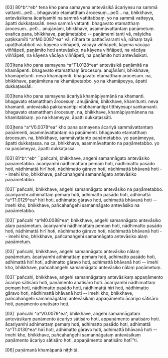 [03] 80^b^.^eb^ tena kho pana samayena antevāsikā ācariyesu na sammā vattanti...pe0...  bhagavato etamatthaṃ ārocesuṃ...pe0... na, bhikkhave, antevāsikena ācariyamhi  na sammā vattitabbaṃ. yo na sammā vatteyya, āpatti dukkaṭassāti. neva sammā  vattanti. bhagavato etamatthaṃ ārocesuṃ...pe0... anujānāmi, bhikkhave, asammāvattantaṃ  paṇāmetuṃ. evañca pana, bhikkhave, paṇāmetabbo -- paṇāmemi tanti vā, māyidha paṭikkamīti  ^a^M0.0087^ea^ vā, nīhara te pattacīvaranti vā, nāhaṃ tayā upaṭṭhātabboti vā. kāyena  viññāpeti, vācāya viññāpeti, kāyena vācāya viññāpeti, paṇāmito hoti  antevāsiko; na kāyena viññāpeti, na vācāya viññāpeti, na kāyena vācāya  viññāpeti, na paṇāmito hoti antevāsikoti.

[03]tena kho pana samayena ^a^T1.0128^ea^ antevāsikā paṇāmitā na khamāpenti. bhagavato etamatthaṃ ārocesuṃ.  anujānāmi, bhikkhave, khamāpetunti. neva khamāpenti. bhagavato etamatthaṃ ārocesuṃ.  na, bhikkhave, paṇāmitena na khamāpetabbo. yo na khamāpeyya, āpatti dukkaṭassāti.

[03]tena kho pana samayena ācariyā khamāpiyamānā na khamanti. bhagavato etamatthaṃ ārocesuṃ.  anujānāmi, bhikkhave, khamitunti. neva khamanti. antevāsikā pakkamantipi  vibbhamantipi titthiyesupi saṅkamanti. bhagavato etamatthaṃ ārocesuṃ. na, bhikkhave,  khamāpiyamānena na khamitabbaṃ. yo na khameyya, āpatti dukkaṭassāti.

[03]tena ^a^V0.0078^ea^ kho pana samayena ācariyā sammāvattantaṃ paṇāmenti, asammāvattantaṃ na paṇāmenti.  bhagavato etamatthaṃ ārocesuṃ. na, bhikkhave, sammāvattanto paṇāmetabbo. yo paṇāmeyya,  āpatti dukkaṭassa. na ca, bhikkhave, asammāvattanto na paṇāmetabbo. yo na paṇāmeyya,  āpatti dukkaṭassa.

[03] 81^b^.^eb^ ``pañcahi, bhikkhave, aṅgehi samannāgato antevāsiko paṇāmetabbo. ācariyamhi  nādhimattaṃ pemaṃ hoti, nādhimatto pasādo hoti, nādhimattā hirī hoti, nādhimatto  gāravo hoti, nādhimattā bhāvanā hoti -- imehi kho, bhikkhave, pañcahaṅgehi samannāgato  antevāsiko paṇāmetabbo.

[03]``pañcahi, bhikkhave, aṅgehi samannāgato antevāsiko na paṇāmetabbo. ācariyamhi  adhimattaṃ pemaṃ hoti, adhimatto pasādo hoti, adhimattā ^a^T1.0129^ea^ hirī hoti, adhimatto  gāravo hoti, adhimattā bhāvanā hoti -- imehi kho, bhikkhave, pañcahaṅgehi samannāgato  antevāsiko na paṇāmetabbo.

[03]``pañcahi ^a^M0.0088^ea^, bhikkhave, aṅgehi samannāgato antevāsiko alaṃ paṇāmetuṃ.  ācariyamhi nādhimattaṃ pemaṃ hoti, nādhimatto pasādo hoti, nādhimattā hirī  hoti, nādhimatto gāravo hoti, nādhimattā bhāvanā hoti -- imehi kho, bhikkhave,  pañcahaṅgehi samannāgato antevāsiko alaṃ paṇāmetuṃ.

[03]``pañcahi, bhikkhave, aṅgehi samannāgato antevāsiko nālaṃ paṇāmetuṃ. ācariyamhi  adhimattaṃ pemaṃ hoti, adhimatto pasādo hoti, adhimattā hirī hoti, adhimatto  gāravo hoti, adhimattā bhāvanā hoti -- imehi kho, bhikkhave, pañcahaṅgehi samannāgato  antevāsiko nālaṃ paṇāmetuṃ.

[03]``pañcahi, bhikkhave, aṅgehi samannāgataṃ antevāsikaṃ appaṇāmento ācariyo sātisāro  hoti, paṇāmento anatisāro hoti. ācariyamhi nādhimattaṃ pemaṃ hoti, nādhimatto  pasādo hoti, nādhimattā hirī hoti, nādhimatto gāravo hoti, nādhimattā bhāvanā  hoti -- imehi kho, bhikkhave, pañcahaṅgehi samannāgataṃ antevāsikaṃ appaṇāmento  ācariyo sātisāro hoti, paṇāmento anatisāro hoti.

[03]``pañcahi ^a^V0.0079^ea^, bhikkhave, aṅgehi samannāgataṃ antevāsikaṃ paṇāmento ācariyo sātisāro  hoti, appaṇāmento anatisāro hoti. ācariyamhi adhimattaṃ pemaṃ hoti, adhimatto  pasādo hoti, adhimattā ^a^T1.0130^ea^ hirī hoti, adhimatto gāravo hoti, adhimattā bhāvanā  hoti -- imehi kho, bhikkhave, pañcahaṅgehi samannāgataṃ antevāsikaṃ paṇāmento ācariyo  sātisāro hoti, appaṇāmento anatisāro hotī''ti.

[06] paṇāmanā khamāpanā niṭṭhitā.